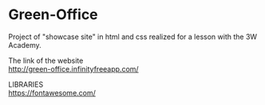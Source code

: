 # Green-Office
Project of "showcase site" in html and css realized for a lesson with the 3W Academy.

The link of the website <br/>
http://green-office.infinityfreeapp.com/

LIBRARIES <br/>
https://fontawesome.com/
